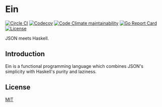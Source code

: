 # Ein

[![Circle CI](https://img.shields.io/circleci/project/github/ein-lang/ein/master.svg?style=flat-square)](https://circleci.com/gh/ein-lang/ein)
[![Codecov](https://img.shields.io/codecov/c/github/ein-lang/ein.svg?style=flat-square)](https://codecov.io/gh/ein-lang/ein)
[![Code Climate maintainability](https://img.shields.io/codeclimate/maintainability/ein-lang/ein.svg?style=flat-square)](https://codeclimate.com/github/ein-lang/ein)
[![Go Report Card](https://goreportcard.com/badge/github.com/ein-lang/ein?style=flat-square)](https://goreportcard.com/report/github.com/ein-lang/ein)
[![License](https://img.shields.io/github/license/ein-lang/ein.svg?style=flat-square)](LICENSE)

JSON meets Haskell.

## Introduction

Ein is a functional programming language which combines JSON's simplicity
with Haskell's purity and laziness.

## License

[MIT](LICENSE)
